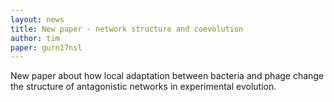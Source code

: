 ```yaml
---
layout: news
title: New paper - network structure and coevolution
author: tim
paper: gurn17nsl
---
```


New paper about how local adaptation between bacteria and phage change the
structure of antagonistic networks in experimental evolution.
